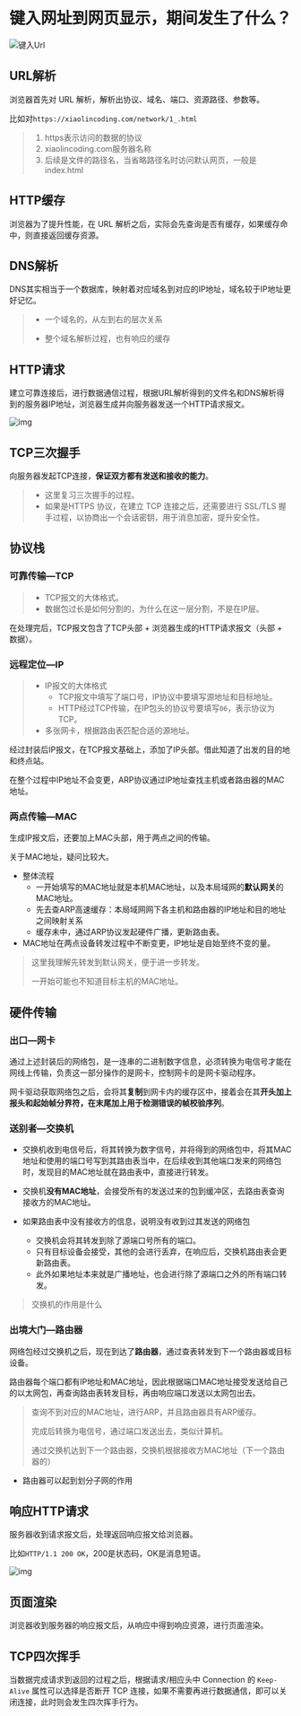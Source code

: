 键入网址到网页显示，期间发生了什么？
===
![键入Url](../../img/键入Url.png)

## URL解析

浏览器首先对 URL 解析，解析出协议、域名、端口、资源路径、参数等。

比如对`https://xiaolincoding.com/network/1_.html`

> 1. https表示访问的数据的协议
> 2. xiaolincoding.com服务器名称
> 3. 后续是文件的路径名，当省略路径名时访问默认网页，一般是index.html

## HTTP缓存

浏览器为了提升性能，在 URL 解析之后，实际会先查询是否有缓存，如果缓存命中，则直接返回缓存资源。

## DNS解析

DNS其实相当于一个数据库，映射着对应域名到对应的IP地址，域名较于IP地址更好记忆。

> - 一个域名的，从左到右的层次关系
>
> - 整个域名解析过程，也有响应的缓存


## HTTP请求

建立可靠连接后，进行数据通信过程，根据URL解析得到的文件名和DNS解析得到的服务器IP地址，浏览器生成并向服务器发送一个HTTP请求报文。

![img](../../img/2525618-20221214141516530-2128652891.png)

## TCP三次握手

向服务器发起TCP连接，**保证双方都有发送和接收的能力**。

> - 这里复习三次握手的过程。
> - 如果是HTTPS 协议，在建立 TCP 连接之后，还需要进行 SSL/TLS 握手过程，以协商出一个会话密钥，用于消息加密，提升安全性。

## 协议栈

### 可靠传输—TCP

> - TCP报文的大体格式。
> - 数据包过长是如何分割的，为什么在这一层分割，不是在IP层。

在处理完后，TCP报文包含了TCP头部 + 浏览器生成的HTTP请求报文（头部 + 数据）。

### 远程定位—IP

> - IP报文的大体格式
>   - TCP报文中填写了端口号，IP协议中要填写源地址和目标地址。
>   - HTTP经过TCP传输，在IP包头的协议号要填写`06`，表示协议为TCP。
> - 多张网卡，根据路由表匹配合适的源地址。

经过封装后IP报文，在TCP报文基础上，添加了IP头部。借此知道了出发的目的地和终点站。

在整个过程中IP地址不会变更，ARP协议通过IP地址查找主机或者路由器的MAC地址。

### 两点传输—MAC

生成IP报文后，还要加上MAC头部，用于两点之间的传输。

关于MAC地址，疑问比较大。

- 整体流程
  - 一开始填写的MAC地址就是本机MAC地址，以及本局域网的**默认网关**的MAC地址。
  - 先去查ARP高速缓存：本局域网网下各主机和路由器的IP地址和目的地址之间映射关系
  - 缓存未中，通过ARP协议发起硬件广播，更新路由表。
- MAC地址在两点设备转发过程中不断变更，IP地址是自始至终不变的量。

> 这里我理解先转发到默认网关，便于进一步转发。
>
> 一开始可能也不知道目标主机的MAC地址。

## 硬件传输

### 出口—网卡

通过上述封装后的网络包，是一连串的二进制数字信息，必须转换为电信号才能在网线上传输，负责这一部分操作的是网卡，控制网卡的是网卡驱动程序。

网卡驱动获取网络包之后，会将其**复制**到网卡内的缓存区中，接着会在其**开头加上报头和起始帧分界符，在末尾加上用于检测错误的帧校验序列**。

### 送别者—交换机

- 交换机收到电信号后，将其转换为数字信号，并将得到的网络包中，将其MAC地址和使用的端口号写到其路由表当中，在后续收到其他端口发来的网络包时，发现目的MAC地址就在路由表中，直接进行转发。

- 交换机**没有MAC地址**，会接受所有的发送过来的包到缓冲区，去路由表查询接收方的MAC地址。
- 如果路由表中没有接收方的信息，说明没有收到过其发送的网络包
  - 交换机会将其转发到除了源端口号所有的端口。
  - 只有目标设备会接受，其他的会进行丢弃，在响应后，交换机路由表会更新路由表。
  - 此外如果地址本来就是广播地址，也会进行除了源端口之外的所有端口转发。

> 交换机的作用是什么

### 出境大门—路由器

网络包经过交换机之后，现在到达了**路由器**，通过查表转发到下一个路由器或目标设备。

路由器每个端口都有IP地址和MAC地址，因此根据端口MAC地址接受发送给自己的以太网包，再查询路由表转发目标，再由响应端口发送以太网包出去。

> 查询不到对应的MAC地址，进行ARP，并且路由器具有ARP缓存。
>
> 完成后转换为电信号，通过端口发送出去，类似计算机。
>
> 通过交换机达到下一个路由器，交换机根据接收方MAC地址（下一个路由器的）

- 路由器可以起到划分子网的作用

## 响应HTTP请求

服务器收到请求报文后，处理返回响应报文给浏览器。

比如`HTTP/1.1 200 OK`，200是状态码，OK是消息短语。

![img](../../img/2525618-20221214141523332-573119963.png)

## 页面渲染

浏览器收到服务器的响应报文后，从响应中得到响应资源，进行页面渲染。

## TCP四次挥手

当数据完成请求到返回的过程之后，根据请求/相应头中 Connection 的 `Keep-Alive` 属性可以选择是否断开 TCP 连接，如果不需要再进行数据通信，即可以关闭连接，此时则会发生四次挥手行为。




